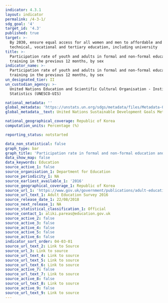 ```yaml
---
indicator: 4.3.1
layout: indicator
permalink: /4-3-1/
sdg_goal: '4'
target_id: '4.3'
published: true
target: >-
  By 2030, ensure equal access for all women and men to affordable and quality
  technical, vocational and tertiary education, including university
title: >-
  Participation rate of youth and adults in formal and non-formal education and
  training in the previous 12 months, by sex
indicator_name: >-
  Participation rate of youth and adults in formal and non-formal education and
  training in the previous 12 months, by sex
un_designated_tier: II
un_custodian_agency: >-
  United Nations Education and Scientific Cultural Organisation - Institute of
  Statistics (UNESCO-UIS)

national_metadata: ''
global_metadata: 'https://unstats.un.org/sdgs/metadata/files/Metadata-04-03-01.pdf'
global_metadata__text: United Nations Sustainable Development Goals Metadata (PDF 210 KB)

national_geographical_coverage: Republic of Korea
computation_units: Percentage (%)

reporting_status: notstarted

data_non_statistical: false
graph_type: bar
graph_title: 'Participation rate in formal and non-formal education and training, by sex'
data_show_map: false
data_keywords: Education
source_active_1: false
source_organisation_1: Department for Education
source_periodicity_1: NA
source_earliest_available_1: '2016'
source_geographical_coverage_1: Republic of Korea
source_url_1: 'https://www.gov.uk/government/publications/adult-education-survey-2016'
source_url_text_1: Adult Education Survey 2016
source_release_date_1: 22/08/2018
source_next_release_1: NA
source_statistical_classification_1: Official
source_contact_1: aliki.pareas@education.gov.uk
source_active_2: false
source_active_3: false
source_active_4: false
source_active_5: false
source_active_6: false
indicator_sort_order: 04-03-01
source_url_text_2: Link to Source
source_url_3: Link to source
source_url_text_4: Link to source
source_url_text_5: Link to source
source_url_text_6: Link to source
source_active_7: false
source_url_text_7: Link to source
source_active_8: false
source_url_text_8: Link to source
source_active_9: false
source_url_text_9: Link to source
---
```



